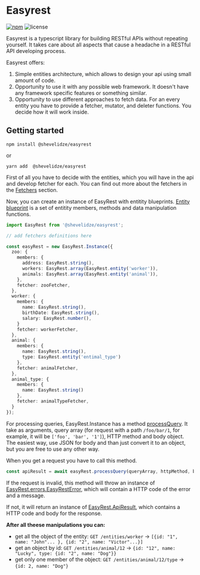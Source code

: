 # Easyrest

<a href="https://www.npmjs.com/package/@shevelidze/easyrest"><img src="https://img.shields.io/npm/v/@shevelidze/easyrest" alt="npm"></a>
<img src="https://img.shields.io/github/license/shevelidze/easyrest" alt="license"></img>

Easyrest is a typescript library for building RESTful APIs without repeating yourself. It takes care about all aspects that cause a headache in a RESTful API developing process.

Easyrest offers:
1. Simple entities architecture, which allows to design your api using small amount of code.
2. Opportunity to use it with any possible web framework. It doesn't have any framework specific features or something similar.
3. Opportunity to use different approaches to fetch data. For an every entity you have to provide a fetcher, mutator, and deleter functions. You decide how it will work inside.

## Getting started

```
npm install @shevelidze/easyrest
```
or
```
yarn add  @shevelidze/easyrest
```

First of all you have to decide with the entities, which you will have in the api and develop fetcher for each. You can find out more about the fetchers in the [Fetchers](#fetchers) section.

Now, you can create an instance of EasyRest with entitity blueprints. [Entity blueprint](#entity-blueprint) is a set of entitity members, methods and data manipulation functions.

```ts
import EasyRest from '@shevelidze/easyrest';

// add fetchers definitions here

const easyRest = new EasyRest.Instance({
  zoo: {
    members: {
      address: EasyRest.string(),
      workers: EasyRest.array(EasyRest.entity('worker')),
      animals: EasyRest.array(EasyRest.entity('animal')),
    },
    fetcher: zooFetcher,
  },
  worker: {
    members: {
      name: EasyRest.string(),
      birthDate: EasyRest.string(),
      salary: EasyRest.number(),
    }
    fetcher: workerFetcher,
  },
  animal: {
    members: {
      name: EasyRest.string(),
      type: EasyRest.entity('entimal_type')
    },
    fetcher: animalFetcher,
  },
  animal_type: {
    members: {
      name: EasyRest.string()
    },
    fetcher: animalTypeFetcher,
  }
});
```

For processing queries, EasyRest.Instance has a method [processQuery](#process-query). It take as arguments, query array (for request with a path `/foo/bar/1`, for example, it will be `['foo', 'bar', '1']`), HTTP method and body object. The easiest way, use JSON for body and than just convert it to an object, but you are free to use any other way.

When you get a request you have to call this method.

```ts
const apiResult = await easyRest.processQuery(queryArray, httpMethod, bodyObject);
```

If the request is invalid, this method will throw an instance of [EasyRest.errors.EasyRestError](#easyrest-error), which will contain a HTTP code of the error and a message.

If not, it will return an instance of [EasyRest.ApiResult](#api-result), which contains a HTTP code and body for the response.

**After all theese manipulations you can:**

- get all the object of the entity: `GET /entities/worker` &rarr; `[{id: "1", name: "John"... }, {id: "2", name: "Victor"...}]`
- get an object by id: `GET /entities/animal/12` &rarr; `{id: "12", name: "Lucky", type: {id: "2", name: "Dog"}}`
- get only one member of the object: `GET /entities/animal/12/type` &rarr; `{id: 2, name: "Dog"}`